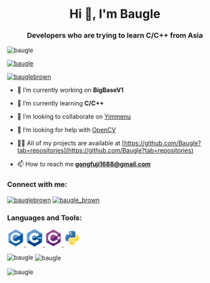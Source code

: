 <h1 align="center">Hi 👋, I'm Baugle</h1>
<h3 align="center">Developers who are trying to learn C/C++ from Asia</h3>

<p align="left"> <img src="https://komarev.com/ghpvc/?username=baugle&label=Profile%20views&color=0e75b6&style=flat" alt="baugle" /> </p>

<p align="left"> <a href="https://github.com/ryo-ma/github-profile-trophy"><img src="https://github-profile-trophy.vercel.app/?username=baugle" alt="baugle" /></a> </p>

<p align="left"> <a href="https://twitter.com/bauglebrown" target="blank"><img src="https://img.shields.io/twitter/follow/bauglebrown?logo=twitter&style=for-the-badge" alt="bauglebrown" /></a> </p>

- 🔭 I’m currently working on **BigBaseV1**

- 🌱 I’m currently learning **C/C++**

- 👯 I’m looking to collaborate on [Yimmenu](https://github.com/YimMenu/YimMenu)

- 🤝 I’m looking for help with [OpenCV](https://github.com/opencv/opencv)

- 👨‍💻 All of my projects are available at [https://github.com/Baugle?tab=repositories](https://github.com/Baugle?tab=repositories)

- 📫 How to reach me **gongfuji1688@gmail.com**

<h3 align="left">Connect with me:</h3>
<p align="left">
<a href="https://twitter.com/bauglebrown" target="blank"><img align="center" src="https://raw.githubusercontent.com/rahuldkjain/github-profile-readme-generator/master/src/images/icons/Social/twitter.svg" alt="bauglebrown" height="30" width="40" /></a>
<a href="https://instagram.com/baugle_brown" target="blank"><img align="center" src="https://raw.githubusercontent.com/rahuldkjain/github-profile-readme-generator/master/src/images/icons/Social/instagram.svg" alt="baugle_brown" height="30" width="40" /></a>
</p>

<h3 align="left">Languages and Tools:</h3>
<p align="left"> <a href="https://www.cprogramming.com/" target="_blank" rel="noreferrer"> <img src="https://raw.githubusercontent.com/devicons/devicon/master/icons/c/c-original.svg" alt="c" width="40" height="40"/> </a> <a href="https://www.w3schools.com/cpp/" target="_blank" rel="noreferrer"> <img src="https://raw.githubusercontent.com/devicons/devicon/master/icons/cplusplus/cplusplus-original.svg" alt="cplusplus" width="40" height="40"/> </a> <a href="https://www.w3schools.com/cs/" target="_blank" rel="noreferrer"> <img src="https://raw.githubusercontent.com/devicons/devicon/master/icons/csharp/csharp-original.svg" alt="csharp" width="40" height="40"/> </a> <a href="https://www.python.org" target="_blank" rel="noreferrer"> <img src="https://raw.githubusercontent.com/devicons/devicon/master/icons/python/python-original.svg" alt="python" width="40" height="40"/> </a> </p>

<p><img align="left" src="https://github-readme-stats.vercel.app/api/top-langs?username=baugle&show_icons=true&locale=en&layout=compact" alt="baugle" /></p>

<p>&nbsp;<img align="center" src="https://github-readme-stats.vercel.app/api?username=baugle&show_icons=true&locale=en" alt="baugle" /></p>

<p><img align="center" src="https://github-readme-streak-stats.herokuapp.com/?user=baugle&" alt="baugle" /></p>
